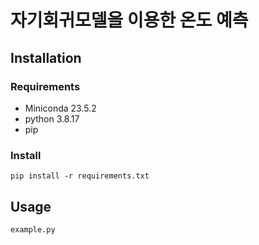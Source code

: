 자기회귀모델을 이용한 온도 예측
==============================

## Installation

### Requirements

- Miniconda 23.5.2
- python 3.8.17
- pip

### Install
```
pip install -r requirements.txt
```

## Usage
```
example.py
```
